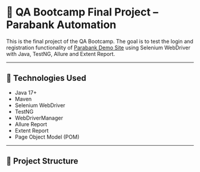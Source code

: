 # 🧪 QA Bootcamp Final Project – Parabank Automation

This is the final project of the QA Bootcamp. The goal is to test the login and registration functionality of [Parabank Demo Site](https://parabank.parasoft.com/parabank/index.htm) using Selenium WebDriver with Java, TestNG, Allure and Extent Report.

---

## 🚀 Technologies Used

- Java 17+
- Maven
- Selenium WebDriver
- TestNG
- WebDriverManager
- Allure Report
- Extent Report
- Page Object Model (POM)

---

## 🧩 Project Structure

